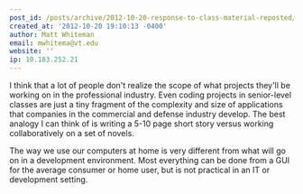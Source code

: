 ```yaml
---
post_id: /posts/archive/2012-10-20-response-to-class-material-reposted/
created_at: '2012-10-20 19:10:13 -0400'
author: Matt Whiteman
email: mwhitema@vt.edu
website: ''
ip: 10.183.252.21
---
```


I think that a lot of people don't realize the scope of what projects they'll be working on in the professional industry. Even coding projects in senior-level classes are just a tiny fragment of the complexity and size of applications that companies in the commercial and defense industry develop. The best analogy I can think of is writing a 5-10 page short story versus working collaboratively on a set of novels.

The way we use our computers at home is very different from what will go on in a development environment. Most everything can be done from a GUI for the average consumer or home user, but is not practical in an IT or development setting.